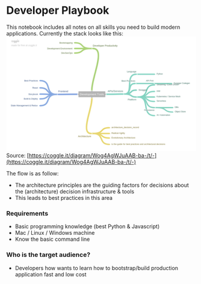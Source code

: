 # Developer Playbook

This notebook includes all notes on all skills you need to build modern applications. Currently the stack looks like this:![](/assets/overview.png)Source: [https://coggle.it/diagram/Wog4AgWJuAAB-ba-/t/-](https://coggle.it/diagram/Wog4AgWJuAAB-ba-/t/-)

The flow is as follow:

* The architecture principles are the guiding factors for decisions about the \(architecture\) decision infrastructure & tools
* This leads to best practices in this area

### Requirements

* Basic programming knowledge \(best Python & Javascript\)
* Mac / Linux / Windows machine
* Know the basic command line

### Who is the target audience?

* Developers how wants to learn how to bootstrap/build production application fast and low cost



